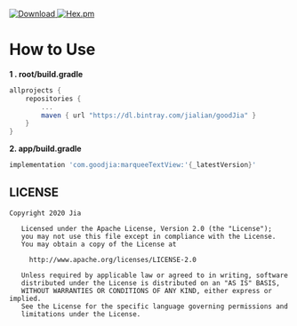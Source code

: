 [![Download](https://api.bintray.com/packages/jialian/goodJia/marqueeTextView/images/download.svg) ](https://bintray.com/jialian/goodJia/marqueeTextView/_latestVersion)
[![Hex.pm](https://img.shields.io/hexpm/l/plug.svg)](https://www.apache.org/licenses/LICENSE-2.0)

# How to Use

**1 . root/build.gradle**
````gradle
allprojects {
    repositories {
        ...
        maven { url "https://dl.bintray.com/jialian/goodJia" }
    }
}
````

**2. app/build.gradle**
````gradle
implementation 'com.goodjia:marqueeTextView:'{_latestVersion}'
````

## LICENSE
````
Copyright 2020 Jia

   Licensed under the Apache License, Version 2.0 (the "License");
   you may not use this file except in compliance with the License.
   You may obtain a copy of the License at

     http://www.apache.org/licenses/LICENSE-2.0

   Unless required by applicable law or agreed to in writing, software
   distributed under the License is distributed on an "AS IS" BASIS,
   WITHOUT WARRANTIES OR CONDITIONS OF ANY KIND, either express or implied.
   See the License for the specific language governing permissions and
   limitations under the License.
````
